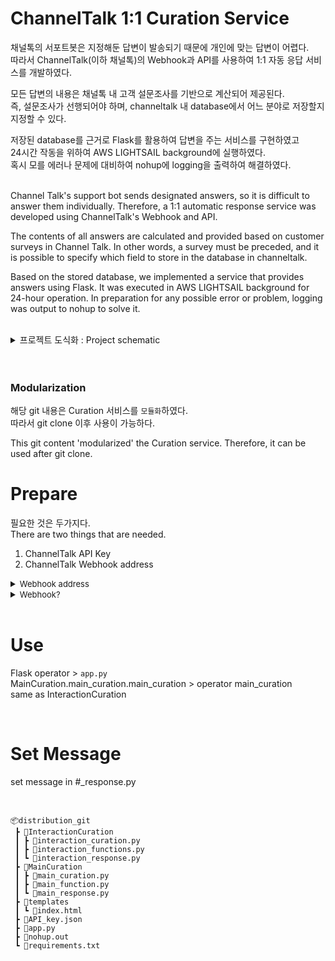 # ChannelTalk 1:1 Curation Service

채널톡의 서포트봇은 지정해둔 답변이 발송되기 때문에 개인에 맞는 답변이 어렵다.  
따라서 ChannelTalk(이하 채널톡)의 Webhook과 API를 사용하여 1:1 자동 응답 서비스를 개발하였다.

모든 답변의 내용은 채널톡 내 고객 설문조사를 기반으로 계산되어 제공된다.  
즉, 설문조사가 선행되어야 하며, channeltalk 내 database에서 어느 분야로 저장할지 지정할 수 있다.
 
저장된 database를 근거로 Flask를 활용하여 답변을 주는 서비스를 구현하였고  
24시간 작동을 위하여 AWS LIGHTSAIL background에 실행하였다.  
혹시 모를 에러나 문제에 대비하여 nohup에 logging을 출력하여 해결하였다.

<br/>
Channel Talk's support bot sends designated answers, so it is difficult to answer them individually.
Therefore, a 1:1 automatic response service was developed using ChannelTalk's Webhook and API.

The contents of all answers are calculated and provided based on customer surveys in Channel Talk.
In other words, a survey must be preceded, and it is possible to specify which field to store in the database in channeltalk.

Based on the stored database, we implemented a service that provides answers using Flask.
It was executed in AWS LIGHTSAIL background for 24-hour operation.
In preparation for any possible error or problem, logging was output to nohup to solve it.

</br>
 
<details>
<summary>프로젝트 도식화 : Project schematic</summary>
<div markdown=''>

![](https://user-images.githubusercontent.com/60537388/210837865-92f7fdeb-8318-4e71-bffc-a91ae15a93a4.png)

</div>
</details>

<br/>
<br/>

### Modularization

해당 git 내용은 Curation 서비스를 `모듈화`하였다.  
따라서 git clone 이후 사용이 가능하다.
<br/>

This git content 'modularized' the Curation service.
Therefore, it can be used after git clone.

# Prepare

필요한 것은 두가지다.  
There are two things that are needed.

1. ChannelTalk API Key
2. ChannelTalk Webhook address
<details>
<summary><font size='2'>Webhook address</font></summary>
<div markdown='1'>
webhook 주소는 서버 URL + app.py 내 route 주소.
webhook 주소를 channeltalk webhook 주소에 입력한다.

```python
# server address = https://0.00.00.00

@app.route("/in_userchat", methods=["GET", "POST"])
# route address = "/in_userchat"

# webhook address = https://0.00.00.00/in_userchat
```

![webhook address](https://user-images.githubusercontent.com/60537388/210834393-0f9957e2-8bcd-402d-be0d-0dd28e79719d.png)

<details>
<summary><font size='2'>open_userchat_option</font></summary>
<div markdown='1'>

![image](https://user-images.githubusercontent.com/60537388/210835098-5f0ab058-db0e-4fd7-bfe9-31aa1351c165.png)

</div>
</details>

<details>
<summary><font size='2'>in_userchat_option</font></summary>
<div markdown='1'>

![image](https://user-images.githubusercontent.com/60537388/210834944-fa040cb8-3a90-4af8-a3b1-95e1cdee3bef.png)

</div>
</details>

</div>
</details>

<details>
<summary><font size='2'>Webhook?</font></summary>
<div markdown='1'>

![](https://user-images.githubusercontent.com/60537388/210836216-788a45c7-3105-47de-abdb-2c20b6c3f478.png)

</div>
</details>
<br/>

# Use

Flask operator > `app.py`  
MainCuration.main_curation.main_curation > operator main_curation  
same as InteractionCuration

<br/>

# Set Message

set message in #\_response.py

<br/>

```
📦distribution_git
 ┣ 📂InteractionCuration
 ┃ ┣ 📜interaction_curation.py
 ┃ ┣ 📜interaction_functions.py
 ┃ ┗ 📜interaction_response.py
 ┣ 📂MainCuration
 ┃ ┣ 📜main_curation.py
 ┃ ┣ 📜main_function.py
 ┃ ┗ 📜main_response.py
 ┣ 📂templates
 ┃ ┗ 📜index.html
 ┣ 📜API_key.json
 ┣ 📜app.py
 ┣ 📜nohup.out
 ┗ 📜requirements.txt
```
